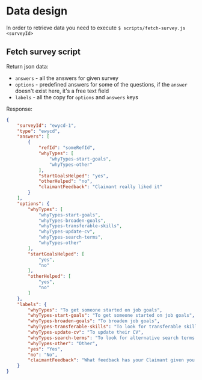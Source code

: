 # Data design

In order to retrieve data you need to execute `$ scripts/fetch-survey.js <surveyId>`

## Fetch survey script

Return json data:

* `answers` - all the answers for given survey
* `options` - predefined answers for some of the questions, if the `answer` doesn't exist here,
it's a free text field
* `labels` - all the copy for `options` and `answers` keys

Response:

``` json
{
    "surveyId": "ewycd-1",
    "type": "ewycd",
    "answers": [
        {
            "refId": "someRefId",
            "whyTypes": [
                "whyTypes-start-goals",
                "whyTypes-other"
            ],
            "startGoalsHelped": "yes",
            "otherHelped": "no",
            "claimantFeedback": "Claimant really liked it"
        }
    ],
    "options": {
        "whyTypes": [
            "whyTypes-start-goals",
            "whyTypes-broaden-goals",
            "whyTypes-transferable-skills",
            "whyTypes-update-cv",
            "whyTypes-search-terms",
            "whyTypes-other"
        ],
        "startGoalsHelped": [
            "yes",
            "no"
        ],
        "otherHelped": [
            "yes",
            "no"
        ]
    },
    "labels": {
        "whyTypes": "To get someone started on job goals",
        "whyTypes-start-goals": "To get someone started on job goals",
        "whyTypes-broaden-goals": "To broaden job goals",
        "whyTypes-transferable-skills": "To look for transferable skills",
        "whyTypes-update-cv": "To update their CV",
        "whyTypes-search-terms": "To look for alternative search terms for their online job search",
        "whyTypes-other": "Other",
        "yes": "Yes",
        "no": "No",
        "claimantFeedback": "What feedback has your Claimant given you about this tool?"
    }
}
```
